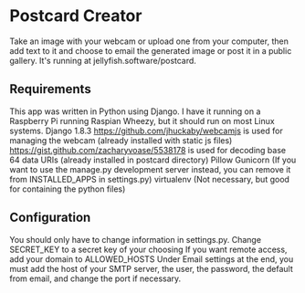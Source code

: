 Postcard Creator
================

Take an image with your webcam or upload one from your computer, then add text to it and choose to email the generated image or post it in a public gallery.
It's running at jellyfish.software/postcard.


Requirements
------------

This app was written in Python using Django.
I have it running on a Raspberry Pi running Raspian Wheezy, but it should run on most Linux systems.
Django 1.8.3
https://github.com/jhuckaby/webcamjs is used for managing the webcam (already installed with static js files)
https://gist.github.com/zacharyvoase/5538178 is used for decoding base 64 data URIs (already installed in postcard directory)
Pillow
Gunicorn (If you want to use the manage.py development server instead, you can remove it from INSTALLED_APPS in settings.py)
virtualenv (Not necessary, but good for containing the python files)

Configuration
-------------

You should only have to change information in settings.py.
Change SECRET_KEY to a secret key of your choosing
If you want remote access, add your domain to ALLOWED_HOSTS
Under Email settings at the end, you must add the host of your SMTP server, the user, the password, the default from email, and change the port if necessary.